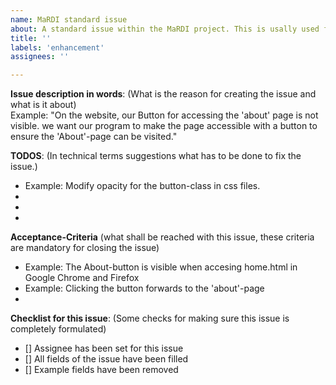```yaml
---
name: MaRDI standard issue
about: A standard issue within the MaRDI project. This is usally used for new features or imrpovements. For bugfixes there is another template, called 'MaRDI bugfix issue' 
title: ''
labels: 'enhancement'
assignees: ''

---
```


**Issue description in words**:
(What is the reason for creating the issue and what is it about)  
Example: "On the website, our Button for accessing the 'about' page is not visible. we want our program to make the page accessible with a button to ensure the 'About'-page can be visited." 
 
 
**TODOS**: 
(In technical terms suggestions what has to be done to fix the issue.) 
- Example: Modify opacity for the button-class in css files. 
-  
-  
- 

**Acceptance-Criteria** 
(what shall be reached with this issue, these criteria are mandatory for closing the issue) 
- Example: The About-button is visible when accesing home.html in Google Chrome and Firefox  
- Example: Clicking the button forwards to the 'about'-page
-

**Checklist for this issue**: 
(Some checks for making sure this issue is completely formulated)
- [] Assignee has been set for this issue 
- [] All fields of the issue have been filled 
- [] Example fields have been removed
